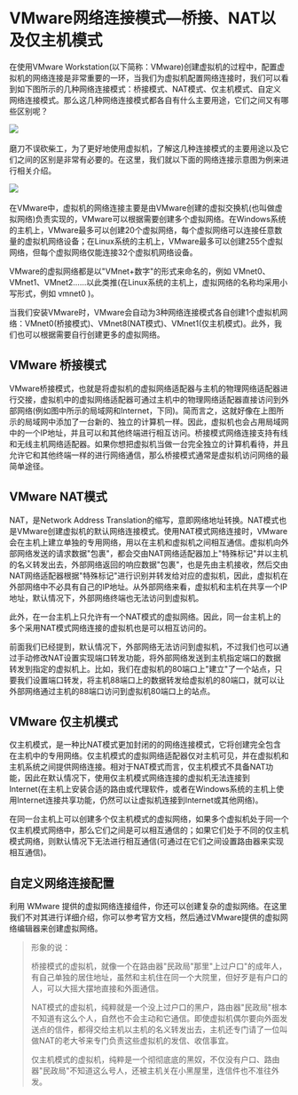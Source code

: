 # VMware网络连接模式—桥接、NAT以及仅主机模式

在使用VMware Workstation(以下简称：VMware)创建虚拟机的过程中，配置虚拟机的网络连接是非常重要的一环，当我们为虚拟机配置网络连接时，我们可以看到如下图所示的几种网络连接模式：桥接模式、NAT模式、仅主机模式、自定义网络连接模式。那么这几种网络连接模式都各自有什么主要用途，它们之间又有哪些区别呢？

​![](https://pic4.zhimg.com/80/v2-4a8bbf18075d79e8d13889e006c118e7_1440w.webp)​

磨刀不误砍柴工，为了更好地使用虚拟机，了解这几种连接模式的主要用途以及它们之间的区别是非常有必要的。在这里，我们就以下面的网络连接示意图为例来进行相关介绍。

​![](https://pic4.zhimg.com/80/v2-f22199620b91b60b5840d8e2dde68e2b_1440w.webp)​

在VMware中，虚拟机的网络连接主要是由VMware创建的虚拟交换机(也叫做虚拟网络)负责实现的，VMware可以根据需要创建多个虚拟网络。在Windows系统的主机上，VMware最多可以创建20个虚拟网络，每个虚拟网络可以连接任意数量的虚拟机网络设备；在Linux系统的主机上，VMware最多可以创建255个虚拟网络，但每个虚拟网络仅能连接32个虚拟机网络设备。

VMware的虚拟网络都是以"VMnet+数字"的形式来命名的，例如 VMnet0、VMnet1、VMnet2……以此类推(在Linux系统的主机上，虚拟网络的名称均采用小写形式，例如 vmnet0 )。

当我们安装VMware时，VMware会自动为3种网络连接模式各自创建1个虚拟机网络：VMnet0(桥接模式)、VMnet8(NAT模式)、VMnet1(仅主机模式)。此外，我们也可以根据需要自行创建更多的虚拟网络。

## **VMware 桥接模式**

VMware桥接模式，也就是将虚拟机的虚拟网络适配器与主机的物理网络适配器进行交接，虚拟机中的虚拟网络适配器可通过主机中的物理网络适配器直接访问到外部网络(例如图中所示的局域网和Internet，下同)。简而言之，这就好像在上图所示的局域网中添加了一台新的、独立的计算机一样。因此，虚拟机也会占用局域网中的一个IP地址，并且可以和其他终端进行相互访问。桥接模式网络连接支持有线和无线主机网络适配器。如果你想把虚拟机当做一台完全独立的计算机看待，并且允许它和其他终端一样的进行网络通信，那么桥接模式通常是虚拟机访问网络的最简单途径。

## VMware NAT模式

NAT，是Network Address Translation的缩写，意即网络地址转换。NAT模式也是VMware创建虚拟机的默认网络连接模式。使用NAT模式网络连接时，VMware会在主机上建立单独的专用网络，用以在主机和虚拟机之间相互通信。虚拟机向外部网络发送的请求数据"包裹"，都会交由NAT网络适配器加上"特殊标记"并以主机的名义转发出去，外部网络返回的响应数据"包裹"，也是先由主机接收，然后交由NAT网络适配器根据"特殊标记"进行识别并转发给对应的虚拟机，因此，虚拟机在外部网络中不必具有自己的IP地址。从外部网络来看，虚拟机和主机在共享一个IP地址，默认情况下，外部网络终端也无法访问到虚拟机。

此外，在一台主机上只允许有一个NAT模式的虚拟网络。因此，同一台主机上的多个采用NAT模式网络连接的虚拟机也是可以相互访问的。

前面我们已经提到，默认情况下，外部网络无法访问到虚拟机，不过我们也可以通过手动修改NAT设置实现端口转发功能，将外部网络发送到主机指定端口的数据转发到指定的虚拟机上。比如，我们在虚拟机的80端口上"建立"了一个站点，只要我们设置端口转发，将主机88端口上的数据转发给虚拟机的80端口，就可以让外部网络通过主机的88端口访问到虚拟机80端口上的站点。

## **VMware 仅主机模式**

仅主机模式，是一种比NAT模式更加封闭的的网络连接模式，它将创建完全包含在主机中的专用网络。仅主机模式的虚拟网络适配器仅对主机可见，并在虚拟机和主机系统之间提供网络连接。相对于NAT模式而言，仅主机模式不具备NAT功能，因此在默认情况下，使用仅主机模式网络连接的虚拟机无法连接到Internet(在主机上安装合适的路由或代理软件，或者在Windows系统的主机上使用Internet连接共享功能，仍然可以让虚拟机连接到Internet或其他网络)。

在同一台主机上可以创建多个仅主机模式的虚拟网络，如果多个虚拟机处于同一个仅主机模式网络中，那么它们之间是可以相互通信的；如果它们处于不同的仅主机模式网络，则默认情况下无法进行相互通信(可通过在它们之间设置路由器来实现相互通信)。

## **自定义网络连接配置**

利用 WMware 提供的虚拟网络连接组件，你还可以创建复杂的虚拟网络。在这里我们不对其进行详细介绍，你可以参考官方文档，然后通过VMware提供的虚拟网络编辑器来创建虚拟网络。

> 形象的说：
>
> 桥接模式的虚拟机，就像一个在路由器"民政局"那里"上过户口"的成年人，有自己单独的居住地址，虽然和主机住在同一个大院里，但好歹是有户口的人，可以大摇大摆地直接和外面通信。
>
> NAT模式的虚拟机，纯粹就是一个没上过户口的黑户，路由器"民政局"根本不知道有这么个人，自然也不会主动和它通信。即使虚拟机偶尔要向外面发送点的信件，都得交给主机以主机的名义转发出去，主机还专门请了一位叫做NAT的老大爷来专门负责这些虚拟机的发信、收信事宜。
>
> 仅主机模式的虚拟机，纯粹是一个彻彻底底的黑奴，不仅没有户口、路由器"民政局"不知道这么号人，还被主机关在小黑屋里，连信件也不准往外发。
